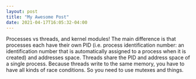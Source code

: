 ```yaml
---
layout: post
title: "My Awesome Post"
date: 2021-04-17T16:05:32-04:00
---
```

Processes vs threads, and kernel modules! The main difference is that processes each have their own PID (i.e. process identification number: an identification number that is automatically assigned to a process when it is created) and addresses space. Threads share the PID and address space of a single process. Because threads write to the same memory, you have to have all kinds of race conditions. So you need to use mutexes and things.
